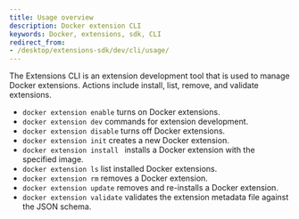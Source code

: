 ```yaml
---
title: Usage overview
description: Docker extension CLI
keywords: Docker, extensions, sdk, CLI
redirect_from:
- /desktop/extensions-sdk/dev/cli/usage/
---
```


The Extensions CLI is an extension development tool that is used to manage Docker extensions. Actions include install, list, remove, and validate extensions.

- `docker extension enable` turns on Docker extensions.
- `docker extension dev` commands for extension development.
- `docker extension disable` turns off Docker extensions.
- `docker extension init` creates a new Docker extension.
- `docker extension install ` installs a Docker extension with the specified image.
- `docker extension ls` list installed Docker extensions.
- `docker extension rm` removes a Docker extension.
- `docker extension update` removes and re-installs a Docker extension.
- `docker extension validate` validates the extension metadata file against the JSON schema.
